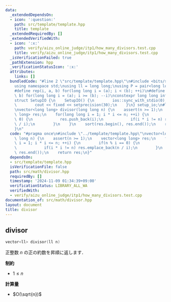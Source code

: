 ```yaml
---
data:
  _extendedDependsOn:
  - icon: ':question:'
    path: src/template/template.hpp
    title: template
  _extendedRequiredBy: []
  _extendedVerifiedWith:
  - icon: ':x:'
    path: verify/aizu_online_judge/itp1/how_many_divisors.test.cpp
    title: verify/aizu_online_judge/itp1/how_many_divisors.test.cpp
  _isVerificationFailed: true
  _pathExtension: hpp
  _verificationStatusIcon: ':x:'
  attributes:
    links: []
  bundledCode: "#line 2 \"src/template/template.hpp\"\n#include <bits/stdc++.h>\n\
    using namespace std;\nusing ll = long long;\nusing P = pair<long long, long long>;\n\
    #define rep(i, a, b) for(long long i = (a); i < (b); ++i)\n#define rrep(i, a,\
    \ b) for(long long i = (a); i >= (b); --i)\nconstexpr long long inf = 4e18;\n\
    struct SetupIO {\n    SetupIO() {\n        ios::sync_with_stdio(0);\n        cin.tie(0);\n\
    \        cout << fixed << setprecision(30);\n    }\n} setup_io;\n#line 3 \"src/math/divisor.hpp\"\
    \nvector<long long> divisor(long long n) {\n    assert(n >= 1);\n    vector<long\
    \ long> res;\n    for(long long i = 1; i * i <= n; ++i) {\n        if(n % i ==\
    \ 0) {\n            res.push_back(i);\n            if(i * i != n) res.emplace_back(n\
    \ / i);\n        }\n    }\n    sort(res.begin(), res.end());\n    return res;\n\
    }\n"
  code: "#pragma once\n#include \"../template/template.hpp\"\nvector<long long> divisor(long\
    \ long n) {\n    assert(n >= 1);\n    vector<long long> res;\n    for(long long\
    \ i = 1; i * i <= n; ++i) {\n        if(n % i == 0) {\n            res.push_back(i);\n\
    \            if(i * i != n) res.emplace_back(n / i);\n        }\n    }\n    sort(res.begin(),\
    \ res.end());\n    return res;\n}"
  dependsOn:
  - src/template/template.hpp
  isVerificationFile: false
  path: src/math/divisor.hpp
  requiredBy: []
  timestamp: '2024-11-09 01:34:39+09:00'
  verificationStatus: LIBRARY_ALL_WA
  verifiedWith:
  - verify/aizu_online_judge/itp1/how_many_divisors.test.cpp
documentation_of: src/math/divisor.hpp
layout: document
title: divisor
---
```


## divisor

```cpp
vector<ll> divisor(ll n)
```

正整数 $n$ の正の約数を昇順に返します．

**制約**

- $1 \leq n$

**計算量**

- $O(\sqrt{n})$